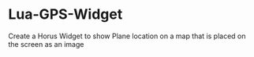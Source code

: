 # Lua-GPS-Widget
Create a Horus Widget to show Plane location on a map that is placed on the screen as an image
